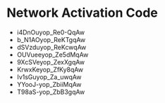 # Network Activation Code
* i4DnOuyop_Re0-QqAw
* b_N1AOyop_ReKTgqAw
* dSVzduyop_ReKcwqAw
* OUVueeyop_Ze5dMqAw
* 9XcSVeyop_ZexXgqAw
* KrwxKeyop_ZfKy8qAw
* Iv1sGuyop_Za_uwqAw
* YYooJ-yop_ZbiiMqAw
* T98aS-yop_ZbB3gqAw